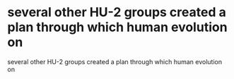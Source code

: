 # several other HU-2 groups created a plan through which human evolution on

several other HU-2 groups created a plan through which human evolution on